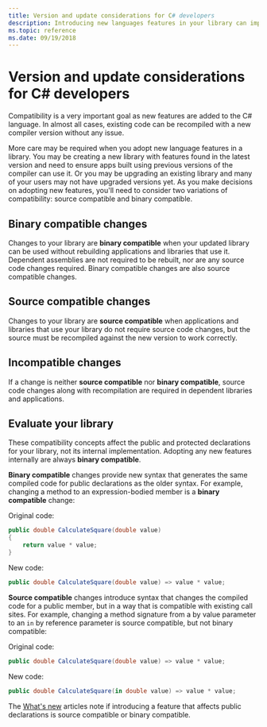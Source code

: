 ```yaml
---
title: Version and update considerations for C# developers
description: Introducing new languages features in your library can impact the code that uses it.
ms.topic: reference
ms.date: 09/19/2018
---
```


# Version and update considerations for C# developers

Compatibility is a very important goal as new features are added to the C# language. In almost all cases, existing code can be recompiled with a new compiler version without any issue.

More care may be required when you adopt new language features in a library. You may be creating a new library with features found in the latest version and need to ensure apps built using previous versions of the compiler can use it. Or you may be upgrading an existing library and many of your users may not have upgraded versions yet. As you make decisions on adopting new features, you'll need to consider two variations of compatibility: source compatible and binary compatible.

## Binary compatible changes

Changes to your library are **binary compatible** when your updated library can be used without rebuilding applications and libraries that use it. Dependent assemblies are not required to be rebuilt, nor are any source code changes required. Binary compatible changes are also source compatible changes.

## Source compatible changes

Changes to your library are **source compatible** when applications and libraries that use your library do not require source code changes, but the source must be recompiled against the new version to work correctly.

## Incompatible changes

If a change is neither **source compatible** nor **binary compatible**, source code changes along with recompilation are required in dependent libraries and applications.

## Evaluate your library

These compatibility concepts affect the public and protected declarations for your library, not its internal implementation. Adopting any new features internally are always **binary compatible**.  

**Binary compatible** changes provide new syntax that generates the same compiled code for public declarations as the older syntax. For example, changing a method to an expression-bodied member is a **binary compatible** change:

Original code:

```csharp
public double CalculateSquare(double value)
{
    return value * value;
}
```

New code:

```csharp
public double CalculateSquare(double value) => value * value;
```

**Source compatible** changes introduce syntax that changes the compiled code for a public member, but in a way that is compatible with existing call sites. For example, changing a method signature from a by value parameter to an `in` by reference parameter is source compatible, but not binary compatible:

Original code:

```csharp
public double CalculateSquare(double value) => value * value;
```

New code:

```csharp
public double CalculateSquare(in double value) => value * value;
```

The [What's new](./csharp-9.md) articles note if introducing a feature that affects public declarations is source compatible or binary compatible.
